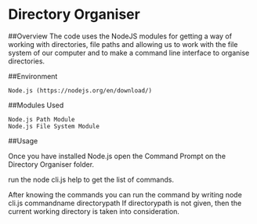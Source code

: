 # Directory Organiser
##Overview
 The code uses the NodeJS modules for getting a way of working with directories, file paths and allowing us to work with the file system of our computer and to make a command line interface to organise directories.

##Environment

    Node.js (https://nodejs.org/en/download/)


##Modules Used

    Node.js Path Module
    Node.js File System Module

##Usage

Once you have installed Node.js open the Command Prompt on the Directory Organiser folder. 

run the node cli.js help to get the list of commands.

After knowing the commands you can run the command by writing 
node cli.js commandname directorypath
If directorypath is not given, then the current working directory is taken into consideration.
